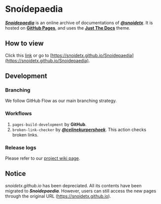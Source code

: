 # Snoídepaedia

***[Snoídepaedia](https://snoidetx.github.io/Snoidepaedia/)*** is an online archive of documentations of [***@snoidetx***](https://github.com/snoidetx). It is hosted on [**GitHub Pages**](https://pages.github.com/), and uses the [**Just The Docs**](https://github.com/just-the-docs/just-the-docs) theme.

## How to view

Click this [link](https://snoidetx.github.io/Snoidepaedia) or go to [https://snoidetx.github.io/Snoidepaedia](https://snoidetx.github.io/Snoidepaedia).

## Development
### Branching

We follow GitHub Flow as our main branching strategy.

### Workflows

1. `pages-build-development` by **GitHub**.
2. `broken-link-checker` by [***@celinekurpershoek***](https://github.com/celinekurpershoek/link-checker). This action checks broken links.

### Release logs

Please refer to our [project wiki page](https://github.com/snoidetx/Snoidepaedia/wiki/Release-Logs).

## Notice

*snoidetx.github.io* has been depreciated. All its contents have been migrated to ***Snoidepaedia***. However, users can still access the new pages through the original URL (https://snoidetx.github.io).

